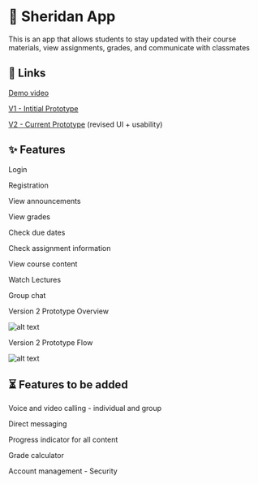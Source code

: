 # 📱 Sheridan App
This is an app that allows students to stay updated with their course materials, view assignments, grades, and communicate with classmates

## 🔗 Links
[Demo video](https://youtu.be/nrva_hgHXsQ)

[V1 - Intitial Prototype](https://www.figma.com/file/OFdyT3J3Ik9A0cnD0vbpyA/V1---Assignment-1---Sheridan-App-Fig?node-id=0%3A1)

[V2 - Current Prototype](https://www.figma.com/file/M1nII4K7GuDMZJ47i7dYJF/V2---Assignment-2---Sheridan-App-Fig?node-id=0%3A1) (revised UI + usability)

## ✨ Features
Login

Registration

View announcements

View grades

Check due dates

Check assignment information

View course content

Watch Lectures

Group chat

Version 2 Prototype Overview

![alt text](https://github.com/Ellison-Matienzo/hci-assignment1/blob/main/V2_Prototype-Overview.png)

Version 2 Prototype Flow

![alt text](https://github.com/Ellison-Matienzo/hci-assignment1/blob/main/V2_Prototype-Flow.png)

## ⏳ Features to be added

Voice and video calling - individual and group

Direct messaging

Progress indicator for all content

Grade calculator

Account management - Security
